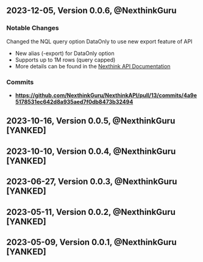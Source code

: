 ## 2023-12-05, Version 0.0.6, @NexthinkGuru

### Notable Changes

Changed the NQL query option DataOnly to use new export feature of API
* New alias (-export) for DataOnly option
* Supports up to 1M rows (query capped)
* More details can be found in the [Nexthink API Documentation](https://developer.nexthink.com/docs/api/nql-api%2Foperations%2Fcreate-a-api-v-1-nql-export)

### Commits
* **https://github.com/NexthinkGuru/NexthinkAPI/pull/13/commits/4a9e5178531ec642d8a935aed7f0db8473b32494**

<a id="0.0.5"></a>
## 2023-10-16, Version 0.0.5, @NexthinkGuru [YANKED]

<a id="0.0.4"></a>
## 2023-10-10, Version 0.0.4, @NexthinkGuru [YANKED]

<a id="0.0.3"></a>
## 2023-06-27, Version 0.0.3, @NexthinkGuru [YANKED]

<a id="0.0.2"></a>
## 2023-05-11, Version 0.0.2, @NexthinkGuru [YANKED]

<a id="0.0.1"></a>
## 2023-05-09, Version 0.0.1, @NexthinkGuru [YANKED]

